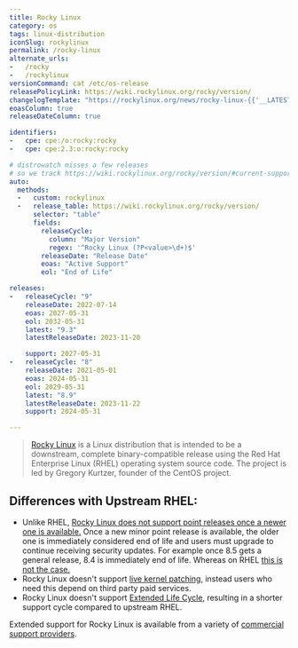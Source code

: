 ```yaml
---
title: Rocky Linux
category: os
tags: linux-distribution
iconSlug: rockylinux
permalink: /rocky-linux
alternate_urls:
-   /rocky
-   /rockylinux
versionCommand: cat /etc/os-release
releasePolicyLink: https://wiki.rockylinux.org/rocky/version/
changelogTemplate: "https://rockylinux.org/news/rocky-linux-{{'__LATEST__'|replace:'.','-'}}-ga-release/"
eoasColumn: true
releaseDateColumn: true

identifiers:
-   cpe: cpe:/o:rocky:rocky
-   cpe: cpe:2.3:o:rocky:rocky

# distrowatch misses a few releases
# so we track https://wiki.rockylinux.org/rocky/version/#current-supported-releases
auto:
  methods:
  -   custom: rockylinux
  -   release_table: https://wiki.rockylinux.org/rocky/version/
      selector: "table"
      fields:
        releaseCycle:
          column: "Major Version"
          regex: '^Rocky Linux (?P<value>\d+)$'
        releaseDate: "Release Date"
        eoas: "Active Support"
        eol: "End of Life"

releases:
-   releaseCycle: "9"
    releaseDate: 2022-07-14
    eoas: 2027-05-31
    eol: 2032-05-31
    latest: "9.3"
    latestReleaseDate: 2023-11-20

    support: 2027-05-31
-   releaseCycle: "8"
    releaseDate: 2021-05-01
    eoas: 2024-05-31
    eol: 2029-05-31
    latest: "8.9"
    latestReleaseDate: 2023-11-22
    support: 2024-05-31

---
```


> [Rocky Linux](https://rockylinux.org/) is a Linux distribution that is intended to be a
> downstream, complete binary-compatible release using the Red Hat Enterprise Linux (RHEL)
> operating system source code. The project is led by Gregory Kurtzer, founder of the CentOS
> project.

## Differences with Upstream RHEL:

- Unlike RHEL, [Rocky Linux does not support point releases once a newer one is available.](https://forums.rockylinux.org/t/what-is-eol-of-rl8/3316/10)
  Once a new minor point release is available, the older one is immediately considered end of life
  and users must upgrade to continue receiving security updates. For example once 8.5 gets a general
  release, 8.4 is immediately end of life. Whereas on RHEL [this is not the case.](https://access.redhat.com/articles/rhel-eus)
- Rocky Linux doesn't support [live kernel patching](https://access.redhat.com/solutions/2206511),
  instead users who need this depend on third party paid services.
- Rocky Linux doesn't support [Extended Life Cycle](https://www.redhat.com/en/resources/els-datasheet),
  resulting in a shorter support cycle compared to upstream RHEL.

Extended support for Rocky Linux is available from a variety of [commercial support providers](https://rockylinux.org/support/).
